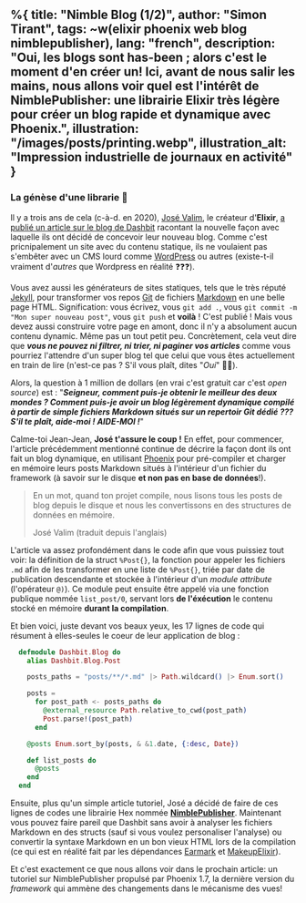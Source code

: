 %{
  title: "Nimble Blog (1/2)",
  author: "Simon Tirant",
  tags: ~w(elixir phoenix web blog nimblepublisher),
  lang: "french",
  description: "Oui, les blogs sont has-been ; alors c'est le moment d'en créer un! Ici, avant de nous salir les mains, nous allons voir quel est l'intérêt de NimblePublisher: une librairie Elixir très légère pour créer un blog rapide et dynamique avec Phoenix.",
  illustration: "/images/posts/printing.webp",
  illustration_alt: "Impression industrielle de journaux en activité"
}
---

### La génèse d'une librarie 📖

Il y a trois ans de cela (c-à-d. en 2020), [José Valim](https://www.linkedin.com/in/josevalim/), le créateur d'**Elixir**, [a publié un article sur le blog de Dashbit](https://dashbit.co/blog/welcome-to-our-blog-how-it-was-made) racontant la nouvelle façon avec laquelle ils ont décidé de concevoir leur nouveau blog. Comme c'est pricnipalement un site avec du contenu statique, ils ne voulaient pas s'embêter avec un CMS lourd comme [WordPress](https://wordpress.org/) ou autres (existe-t-il vraiment d'*autres* que Wordpress en réalité ❓❓❓).

Vous avez aussi les générateurs de sites statiques, tels que le très réputé [Jekyll](https://jekyllrb.com/), pour transformer vos repos [Git](https://git-scm.com/) de fichiers [Markdown](https://daringfireball.net/projects/markdown/) en une belle page HTML. Signification: vous écrivez, vous `git add .`, vous `git commit -m "Mon super nouveau post"`, vous `git push` et **voilà** ! C'est publié ! Mais vous devez aussi construire votre page en amont, donc il n'y a absolument aucun contenu dynamic. Même pas un tout petit peu. Concrètement, cela veut dire que ***vous ne pouvez ni filtrer, ni trier, ni paginer vos articles*** comme vous pourriez l'attendre d'un super blog tel que celui que vous êtes actuellement en train de lire (n'est-ce pas ? S'il vous plaît, dites "*Oui*" 🥺🙏).

Alors, la question à 1 million de dollars (en vrai c'est gratuit car c'est *open source*) est : "***Seigneur, comment puis-je obtenir le meilleur des deux mondes ? Comment puis-je avoir un blog légèrement dynamique compilé à partir de simple fichiers Markdown situés sur un repertoir Git dédié ??? S'il te plaît, aide-moi ! AIDE-MOI !***"

Calme-toi Jean-Jean, **José t'assure le coup !** En effet, pour commencer, l'article précédemment mentionné continue de décrire la façon dont ils ont fait un blog dynamique, en utilisant [Phoenix](https://www.phoenixframework.org/) pour pré-compiler et charger en mémoire leurs posts Markdown situés à l'intérieur d'un fichier du framework (à savoir sur le disque **et non pas en base de données**!).

> En un mot, quand ton projet compile, nous lisons tous les posts de blog depuis le disque et nous les convertissons en des structures de données en mémoire.
>
> José Valim (traduit depuis l'anglais)

L'article va assez profondément dans le code afin que vous puissiez tout voir: la définition de la struct `%Post{}`, la fonction pour appeler les fichiers `.md` afin de les transformer en une liste de `%Post{}`, triée par date de publication descendante et stockée à l'intérieur d'un *module attribute* (l'opérateur `@)`). Ce module peut ensuite être appelé via une fonction publique nommée `list_post/0`, servant lors **de l'éxécution** le contenu stocké en mémoire **durant la compilation**.

Et bien voici, juste devant vos beaux yeux, les 17 lignes de code qui résument à elles-seules le coeur de leur application de blog :

```elixir
  defmodule Dashbit.Blog do
    alias Dashbit.Blog.Post

    posts_paths = "posts/**/*.md" |> Path.wildcard() |> Enum.sort()

    posts =
      for post_path <- posts_paths do
        @external_resource Path.relative_to_cwd(post_path)
        Post.parse!(post_path)
      end

    @posts Enum.sort_by(posts, & &1.date, {:desc, Date})

    def list_posts do
      @posts
    end
  end
```

Ensuite, plus qu'un simple article tutoriel, José a décidé de faire de ces lignes de codes une librairie Hex nommée **[NimblePublisher](https://hex.pm/packages/nimble_publisher)**. Maintenant vous pouvez faire pareil que Dashbit sans avoir à analyser les fichiers Markdown en des structs (sauf si vous voulez personaliser l'analyse) ou convertir la syntaxe Markdown en un bon vieux HTML lors de la compilation (ce qui est en réalité fait par les dépendances [Earmark](https://hex.pm/packages/earmark) et [MakeupElixir](https://hex.pm/packages/makeup_elixir)).

Et c'est exactement ce que nous allons voir dans le prochain article: un tutoriel sur NimblePublisher propulsé par Phoenix 1.7, la dernière version du *framework* qui ammène des changements dans le mécanisme des vues!